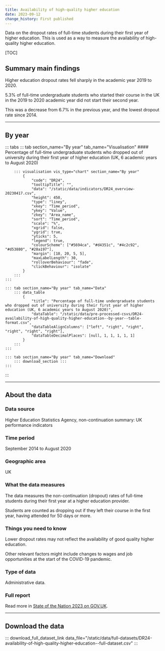 ```yaml
---
title: Availability of high-quality higher education
date: 2023-09-12
change_history: First published
---
```


Data on the dropout rates of full-time students during their first year of higher education.
This is used as a way to measure the availability of high-quality higher education.

[TOC]

## Summary main findings

Higher education dropout rates fell sharply in the academic year 2019 to 2020.

5.3% of full-time undergraduate students who started their course in the UK in the 2019 to 2020 academic year
did not start their second year.

This was a decrease from 6.7% in the previous year, and the lowest dropout rate since 2014.

---

## By year

::: tabs
    ::: tab section_name="By year" tab_name="Visualisation"
        #### Percentage of full-time undergraduate students who dropped out of university during their first year of higher education (UK, 6 academic years to August 2020)

        ::: visualisation vis_type="chart" section_name="By year"
            {
                "code": "DR24",
                "tooltipTitle": "",
                "data": "/static/data/indicators/DR24_overview-20230417.csv",
                "height": 450,
                "type": "liney",
                "xkey": "Time_period",
                "ykey": "Value",
                "zkey": "Area_name",
                "sort": "Time_period",
                "scale": "%",
                "xgrid": false,
                "ygrid": true,
                "yticks": 5,
                "legend": true,
                "colourScheme": ["#5694ca", "#d4351c", "#4c2c92", "#d53880", "#28a197"],
                "margin": [10, 20, 5, 5],
                "maxLabelLength": 30,
                "rolloverBehaviour": "fade",
                "clickBehaviour": "isolate"
            }
        :::
    :::

    ::: tab section_name="By year" tab_name="Data"
        ::: data_table
            {
                "title": "Percentage of full-time undergraduate students who dropped out of university during their first year of higher education (UK, 6 academic years to August 2020)",
                "dataTable": "/static/data/pre-processed-csvs/DR24-availability-of-high-quality-higher-education--by-year--table-format.csv",
                "dataTableAlignColumns": ["left", "right", "right", "right", "right", "right"],
                "dataTableDecimalPlaces": [null, 1, 1, 1, 1, 1]
            }
        :::
    :::

    ::: tab section_name="By year" tab_name="Download"
        ::: download_section :::
    :::
:::

---

## About the data

### Data source
Higher Education Statistics Agency, non-continuation summary: UK performance indicators

### Time period
September 2014 to August 2020

### Geographic area
UK

### What the data measures
The data measures the non-continuation (dropout) rates of full-time students during their first year at a higher education provider.

Students are counted as dropping out if they left their course in the first year, having attended for 50 days or more.

### Things you need to know
Lower dropout rates may not reflect the availability of good quality higher education.

Other relevant factors might include changes to wages and job opportunities at the start of the COVID-19 pandemic.

### Type of data
Administrative data.

### Full report
Read more in [State of the Nation 2023 on GOV.UK](https://www.gov.uk/government/publications/state-of-the-nation-2023-people-and-places).

---

## Download the data

::: download_full_dataset_link data_file="/static/data/full-datasets/DR24-availability-of-high-quality-higher-education--full-dataset.csv" :::
